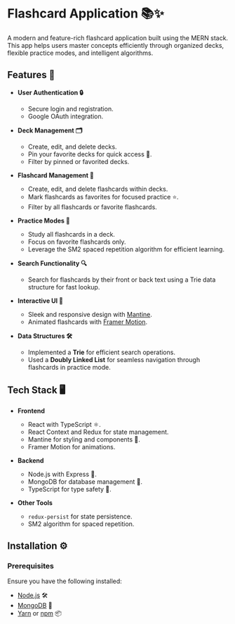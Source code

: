# Flashcard Application 📚✨

A modern and feature-rich flashcard application built using the MERN stack. This app helps users master concepts efficiently through organized decks, flexible practice modes, and intelligent algorithms.

## Features 🎉

- **User Authentication 🔒**
  - Secure login and registration.
  - Google OAuth integration.

- **Deck Management 🗂️**
  - Create, edit, and delete decks.
  - Pin your favorite decks for quick access 📌.
  - Filter by pinned or favorited decks.

- **Flashcard Management 📝**
  - Create, edit, and delete flashcards within decks.
  - Mark flashcards as favorites for focused practice ⭐.
  - Filter by all flashcards or favorite flashcards.

- **Practice Modes 🧠**
  - Study all flashcards in a deck.
  - Focus on favorite flashcards only.
  - Leverage the SM2 spaced repetition algorithm for efficient learning.

- **Search Functionality 🔍**
  - Search for flashcards by their front or back text using a Trie data structure for fast lookup.

- **Interactive UI 🎨**
  - Sleek and responsive design with [Mantine](https://mantine.dev/).
  - Animated flashcards with [Framer Motion](https://www.framer.com/motion/).

- **Data Structures 🛠️**
  - Implemented a **Trie** for efficient search operations.
  - Used a **Doubly Linked List** for seamless navigation through flashcards in practice mode.

## Tech Stack 🖥️

- **Frontend**
  - React with TypeScript ⚛️.
  - React Context and Redux for state management.
  - Mantine for styling and components 🎨.
  - Framer Motion for animations.

- **Backend**
  - Node.js with Express 🚀.
  - MongoDB for database management 🍃.
  - TypeScript for type safety 🔐.
  
- **Other Tools**
  - `redux-persist` for state persistence.
  - SM2 algorithm for spaced repetition.

## Installation ⚙️

### Prerequisites
Ensure you have the following installed:
- [Node.js](https://nodejs.org/) 🛠️
- [MongoDB](https://www.mongodb.com/) 🍃
- [Yarn](https://yarnpkg.com/) or [npm](https://www.npmjs.com/) 📦